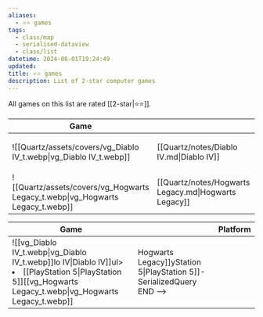 ```yaml
---
aliases:
  - ⭐️⭐️ games
tags:
  - class/map
  - serialised-dataview
  - class/list
datetime: 2024-08-01T19:24:49
updated: 
title: ⭐️⭐️ games
description: List of 2-star computer games
---
```

All games on this list are rated [[2-star|⭐️⭐️]].

<!-- QueryToSerialize: table without id embed(link(thumbnail)) as Game, file.link as "", platform as Platform from #class/video-game where contains(rating, [[2-star]]) sort file.name -->
<!-- SerializedQuery: table without id embed(link(thumbnail)) as Game, file.link as "", platform as Platform from #class/video-game where contains(rating, [[2-star]]) sort file.name -->

| Game                                                                           |                                                      | Platform                                                            |
| ------------------------------------------------------------------------------ | ---------------------------------------------------- | ------------------------------------------------------------------- |
| ![[Quartz/assets/covers/vg_Diablo IV_t.webp\|vg_Diablo IV_t.webp]]             | [[Quartz/notes/Diablo IV.md\|Diablo IV]]             | <ul><li>[[Quartz/notes/PlayStation 5.md\|PlayStation 5]]</li></ul> |
| ![[Quartz/assets/covers/vg_Hogwarts Legacy_t.webp\|vg_Hogwarts Legacy_t.webp]] | [[Quartz/notes/Hogwarts Legacy.md\|Hogwarts Legacy]] | <ul><li>[[Quartz/notes/PlayStation 5.md\|PlayStation 5]]</li></ul> |
<!-- SerializedQuery END -->
<!-- SerializedQuery: table without id embed(link(thumbnail)) as Game, file.link as "", platform as Platform from #class/video-game where contains(rating, [[2-star]]) sort file.name -->

| Game                                                                           |                                                      | Platform                                                            |
| ------------------------------------------------------------------------------ | ---------------------------------------------------- | ------------------------------------------------------------------- |
| ![[vg_Diablo IV_t.webp\|vg_Diablo IV_t.webp]]lo IV\|Diablo IV]]ul><li>[[PlayStation 5\|PlayStation 5]][[vg_Hogwarts Legacy_t.webp\|vg_Hogwarts Legacy_t.webp]]|Hogwarts Legacy]]yStation 5\|PlayStation 5]]- SerializedQuery END -->



